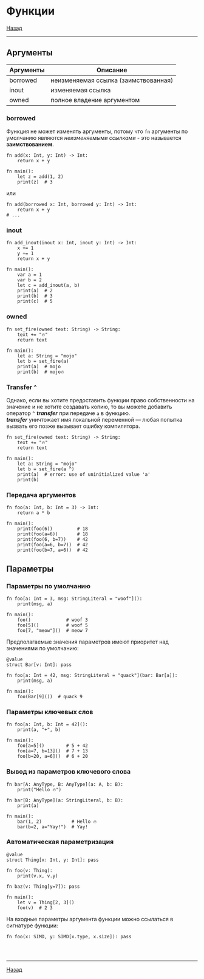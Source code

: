 # Функции

[Назад][back]

---

## Аргументы

| Аргументы | Описание                             |
|-----------|--------------------------------------|
| borrowed  | неизменяемая ссылка (заимствованная) |
| inout     | изменяемая ссылка                    |
| owned     | полное владение аргументом           |

### borrowed

Функция не может изменять аргументы, потому что `fn` аргументы по умолчанию являются _неизменяемыми ссылками_ - это
называется **заимствованием**.

```mojo
fn add(x: Int, y: Int) -> Int:
    return x + y

fn main():
    let z = add(1, 2)
    print(z)  # 3
```

или

```mojo
fn add(borrowed x: Int, borrowed y: Int) -> Int:
    return x + y
# ...
```

### inout

```mojo
fn add_inout(inout x: Int, inout y: Int) -> Int:
    x += 1
    y += 1
    return x + y

fn main():
    var a = 1
    var b = 2
    let c = add_inout(a, b)
    print(a)  # 2
    print(b)  # 3
    print(c)  # 5
```

### owned

```mojo
fn set_fire(owned text: String) -> String:
    text += "🔥"
    return text

fn main():
    let a: String = "mojo"
    let b = set_fire(a)
    print(a)  # mojo
    print(b)  # mojo🔥
```

### Transfer `^`

Однако, если вы хотите предоставить функции право собственности на значение и не хотите создавать копию, то вы можете добавить оператор `^`
_**transfer**_ при передаче `a` в функцию.\
_**transfer**_ уничтожает имя локальной переменной — любая попытка вызвать его позже вызывает ошибку компилятора.

```mojo
fn set_fire(owned text: String) -> String:
    text += "🔥"
    return text

fn main():
    let a: String = "mojo"
    let b = set_fire(a ^)
    print(a)  # error: use of uninitialized value 'a'
    print(b)
```

### Передача аргументов

```mojo
fn foo(a: Int, b: Int = 3) -> Int:
    return a * b

fn main():
    print(foo(6))         # 18
    print(foo(a=6))       # 18
    print(foo(6, b=7))    # 42
    print(foo(a=6, b=7))  # 42
    print(foo(b=7, a=6))  # 42
```

## Параметры

### Параметры по умолчанию

```mojo
fn foo[a: Int = 3, msg: StringLiteral = "woof"]():
    print(msg, a)

fn main():
    foo()             # woof 3
    foo[5]()          # woof 5
    foo[7, "meow"]()  # meow 7
```

Предполагаемые значения параметров имеют приоритет над значениями по умолчанию:

```mojo
@value
struct Bar[v: Int]: pass

fn foo[a: Int = 42, msg: StringLiteral = "quack"](bar: Bar[a]):
    print(msg, a)

fn main():
    foo(Bar[9]())  # quack 9
```

### Параметры ключевых слов

```mojo
fn foo[a: Int, b: Int = 42]():
    print(a, "+", b)

fn main():
    foo[a=5]()        # 5 + 42
    foo[a=7, b=13]()  # 7 + 13
    foo[b=20, a=6]()  # 6 + 20
```

### Вывод из параметров ключевого слова

```mojo
fn bar[A: AnyType, B: AnyType](a: A, b: B):
    print("Hello 🔥")

fn bar[B: AnyType](a: StringLiteral, b: B):
    print(a)

fn main():
    bar(1, 2)           # Hello 🔥
    bar(b=2, a="Yay!")  # Yay!
```

### Автоматическая параметризация

```mojo
@value
struct Thing[x: Int, y: Int]: pass

fn foo(v: Thing):
    print(v.x, v.y)

fn baz(v: Thing[y=7]): pass

fn main():
    let v = Thing[2, 3]()
    foo(v)  # 2 3
```

На входные параметры аргумента функции можно ссылаться в сигнатуре функции:

```mojo
fn foo(x: SIMD, y: SIMD[x.type, x.size]): pass
```

```mojo

```

```mojo

```

```mojo

```

---

[Назад][back]

[back]: <.> "Назад к оглавлению"